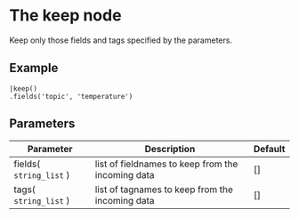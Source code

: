 The keep node
=====================

Keep only those fields and tags specified by the parameters.

Example
-------
    
    |keep()
    .fields('topic', 'temperature') 


Parameters
----------

Parameter     | Description | Default 
--------------|-------------|--------- 
fields( `string_list` )| list of fieldnames to keep from the incoming data | []
tags( `string_list` )| list of tagnames to keep from the incoming data | []
